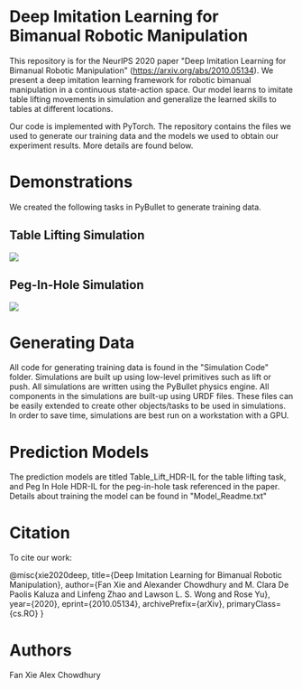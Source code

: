 

# Deep Imitation Learning for Bimanual Robotic Manipulation


This repository is for the NeurIPS 2020 paper "Deep Imitation Learning for Bimanual Robotic Manipulation" (https://arxiv.org/abs/2010.05134). We present a deep imitation learning framework for robotic bimanual manipulation in a continuous state-action space. Our model learns to imitate table lifting movements in simulation and generalize the learned skills to tables at different locations.

Our code is implemented with PyTorch. The repository contains the files we used to generate our training data and the models we used to obtain our experiment results. More details are found below.


# Demonstrations
We created the following tasks in PyBullet to generate training data.

## Table Lifting Simulation                                                 

![](https://github.com/Rose-STL-Lab/HDR-IL/blob/master/tablelift.gif)       

## Peg-In-Hole Simulation   

![](https://github.com/Rose-STL-Lab/HDR-IL/blob/master/tableliftconnect.gif)      




# Generating Data

All code for generating training data is found in the "Simulation Code" folder. Simulations are built up using low-level primitives such as lift or push. All simulations are written using the PyBullet physics engine. All components in the simulations are built-up using URDF files. These files can be easily extended to create other objects/tasks to be used in simulations. In order to save time, simulations are best run on a workstation with a GPU.

# Prediction Models
The prediction models are titled Table_Lift_HDR-IL for the table lifting task, and Peg In Hole HDR-IL for the peg-in-hole task referenced in the paper. Details about training the model can be found in "Model_Readme.txt"

# Citation
To cite our work:

@misc{xie2020deep,
      title={Deep Imitation Learning for Bimanual Robotic Manipulation}, 
      author={Fan Xie and Alexander Chowdhury and M. Clara De Paolis Kaluza and Linfeng Zhao and Lawson L. S. Wong and Rose Yu},
      year={2020},
      eprint={2010.05134},
      archivePrefix={arXiv},
      primaryClass={cs.RO}
}


# Authors

Fan Xie
Alex Chowdhury








